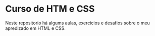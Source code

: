 # Curso de HTM e CSS
<div>
Neste repositorio há algums aulas, exercicios e desafios sobre o meu apredizado em HTML e CSS. 
</div>
  




